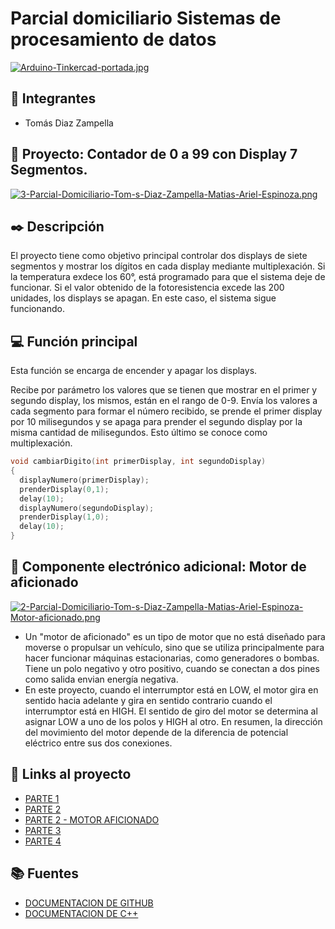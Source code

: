 # Parcial domiciliario Sistemas de procesamiento de datos
[![Arduino-Tinkercad-portada.jpg](https://i.postimg.cc/Y0BGdzHs/Arduino-Tinkercad-portada.jpg)](https://postimg.cc/wyFjvJ3X)


## 📌 Integrantes 
- Tomás Diaz Zampella



## 📡 Proyecto: Contador de 0 a 99 con Display 7 Segmentos.
[![3-Parcial-Domiciliario-Tom-s-Diaz-Zampella-Matias-Ariel-Espinoza.png](https://i.postimg.cc/mZ977tsn/3-Parcial-Domiciliario-Tom-s-Diaz-Zampella-Matias-Ariel-Espinoza.png)](https://postimg.cc/3WKyTrWj)


## ✒️ Descripción
El proyecto tiene como objetivo principal controlar dos displays de siete segmentos y mostrar los dígitos en cada display mediante multiplexación.
Si la temperatura exdece los 60°, está programado para que el sistema deje de funcionar.
Si el valor obtenido de la fotoresistencia excede las 200 unidades, los displays se apagan. En este caso, el sistema sigue funcionando.

## 💻 Función principal
Esta función se encarga de encender y apagar los displays.

Recibe por parámetro los valores que se tienen que mostrar en el primer y segundo display,
los mismos, están en el rango de 0-9. Envía los valores a cada segmento para formar el número recibido,
se prende el primer display por 10 milisegundos y se apaga para prender el segundo display por la misma 
cantidad de milisegundos. Esto último se conoce como multiplexación.


~~~ C (lenguaje en el que esta escrito)
void cambiarDigito(int primerDisplay, int segundoDisplay)
{
  displayNumero(primerDisplay);
  prenderDisplay(0,1);
  delay(10);
  displayNumero(segundoDisplay);
  prenderDisplay(1,0);
  delay(10);
}
~~~
## 🔄 Componente electrónico adicional: Motor de aficionado
[![2-Parcial-Domiciliario-Tom-s-Diaz-Zampella-Matias-Ariel-Espinoza-Motor-aficionado.png](https://i.postimg.cc/nLdyxnc4/2-Parcial-Domiciliario-Tom-s-Diaz-Zampella-Matias-Ariel-Espinoza-Motor-aficionado.png)](https://postimg.cc/XZCHcS5q)
- Un "motor de aficionado" es un tipo de motor que no está diseñado para moverse o propulsar un vehículo, sino que se utiliza principalmente para hacer funcionar máquinas estacionarias, como generadores o bombas. Tiene un polo negativo y otro positivo, cuando se conectan a dos pines como salida envian energía negativa.
- En este proyecto, cuando el interrumptor está en LOW, el motor gira en sentido hacia adelante y gira en sentido contrario cuando el interrumptor está en HIGH.
  El sentido de giro del motor se determina al asignar LOW a uno de los polos y HIGH al otro. En resumen, la dirección del movimiento del motor depende de la diferencia de potencial eléctrico entre sus dos conexiones.

## 📎 Links al proyecto
- [PARTE 1](https://www.tinkercad.com/things/3eQHxpzXkG3-1-parcial-domiciliario-tomas-diaz-zampella-matias-ariel-espinoza/editel?sharecode=ypSkFAlVxz8CCWkG6LcxyhHqFCc8SA8E3nBFIqH_juo)
- [PARTE 2](https://www.tinkercad.com/things/idQBzp1n4vG-2-parcial-domiciliario-tomas-diaz-zampella-matias-ariel-espinoza/editel?sharecode=g2ZjkiPr0eq47HCZ0P13pLaRjIu89JchjH5iNrXDOg0)
- [PARTE 2 - MOTOR AFICIONADO](https://www.tinkercad.com/things/gtn53DXg2BA-motor-aficionado-2-parcial-domiciliario-matias-ariel-espinoza/editel?sharecode=VCqBtgo1uCyS3OyJ7Qv2V1KCP6h1yZ9XqhlZ7octDWY)
- [PARTE 3](https://www.tinkercad.com/things/3CbquSdnm1W-3-parcial-domiciliario-tomas-diaz-zampella-matias-ariel-espinoza/editel?sharecode=iCiOI8Y6yOOQxm8MKAIgOLWcLuSvbvYoXor7xEbxtDQ)
- [PARTE 4](https://www.tinkercad.com/things/ddQNahbGTp9-copy-of-3-parcial-domiciliario-tomas-diaz-zampella/editel?sharecode=-yH4xd6f3XtOnJaJIK5k0M2vfY9o6u7CEsPekTzTUdo)

## 📚 Fuentes
- [DOCUMENTACION DE GITHUB](https://docs.github.com/es/enterprise-cloud@latest/get-started/writing-on-github/getting-started-with-writing-and-formatting-on-github/basic-writing-and-formatting-syntax)
- [DOCUMENTACION DE C++](https://www2.eii.uva.es/fund_inf/cpp/temas/1_introduccion/introduccion.html)




